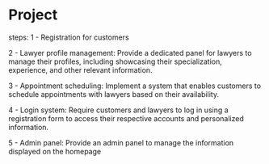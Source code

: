 # Project
steps:
1 - Registration for customers

2 - Lawyer profile management: Provide a dedicated panel for lawyers to manage their profiles, including showcasing their specialization, experience, and other relevant information.

3 - Appointment scheduling: Implement a system that enables customers to schedule appointments with lawyers based on their availability.

4 - Login system: Require customers and lawyers to log in using a registration form to access their respective accounts and personalized information.

5 - Admin panel: Provide an admin panel to manage the information displayed on the homepage